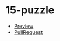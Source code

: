 # 15-puzzle
* [Preview](https://valeria38.github.io/15-puzzle/)
* [PullRequest](https://github.com/Valeria38/15-puzzle/pull/1)